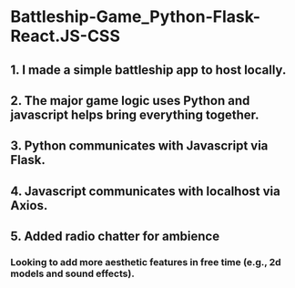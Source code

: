 # Battleship-Game_Python-Flask-React.JS-CSS

## 1. I made a simple battleship app to host locally.
## 2. The major game logic uses Python and javascript helps bring everything together.
## 3. Python communicates with Javascript via Flask. 
## 4. Javascript communicates with localhost via Axios.
## 5. Added radio chatter for ambience

### Looking to add more aesthetic features in free time (e.g., 2d models and sound effects).
